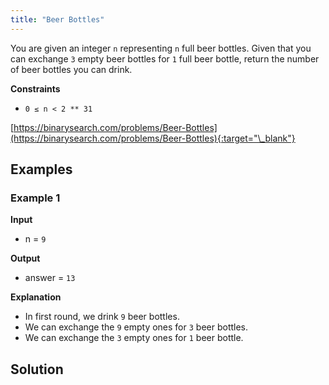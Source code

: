 ```yaml
---
title: "Beer Bottles"
---
```


You are given an integer `n` representing `n` full beer bottles. Given that you can exchange `3` empty beer bottles for `1` full beer bottle, return the number of beer bottles you can drink.

**Constraints**

- `0 ≤ n < 2 ** 31`

[https://binarysearch.com/problems/Beer-Bottles](https://binarysearch.com/problems/Beer-Bottles){:target="\_blank"}

## Examples

### Example 1

**Input**

- n = `9`

**Output**

- answer = `13`

**Explanation**

- In first round, we drink `9` beer bottles.
- We can exchange the `9` empty ones for `3` beer bottles.
- We can exchange the `3` empty ones for `1` beer bottle.

## Solution

<script src="https://gist.github.com/yaeba/16da7be5123724fcf6eccc25581cef5a.js?file=Beer-Bottles.cpp"></script>
